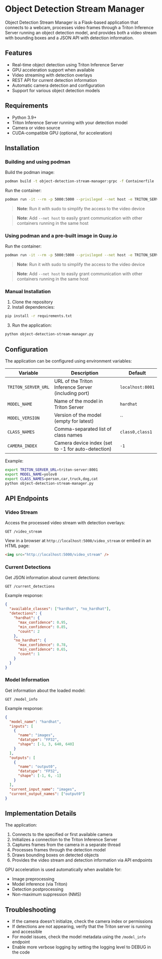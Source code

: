 # Object Detection Stream Manager

Object Detection Stream Manager is a Flask-based application that connects to a webcam, processes video frames through a Triton Inference Server running an object detection model, and provides both a video stream with bounding boxes and a JSON API with detection information.

## Features

- Real-time object detection using Triton Inference Server
- GPU acceleration support when available
- Video streaming with detection overlays
- REST API for current detection information
- Automatic camera detection and configuration
- Support for various object detection models

## Requirements

- Python 3.9+
- Triton Inference Server running with your detection model
- Camera or video source
- CUDA-compatible GPU (optional, for acceleration)

## Installation

### Building and using podman

Build the podman image:

```bash
podman build -t object-detection-stream-manager:grpc -f Containerfile .
```

Run the container:

```bash
podman run -it --rm -p 5000:5000 --privileged --net host -e TRITON_SERVER_URL=localhost:8001 -e MODEL_NAME=hardhat -e CLASS_NAMES=hardhat,no_hardhat object-detection-stream-manager:grpc
```

> **Note**: Run it with sudo to simplify the access to the video device

> **Note**: Add `--net host` to easily grant communication with other containers running in the same host

### Using podman and a pre-built image in Quay.io

Run the container:

```bash
podman run -it --rm -p 5000:5000 --privileged --net host -e TRITON_SERVER_URL=localhost:8001 -e MODEL_NAME=hardhat -e CLASS_NAMES=hardhat,no_hardhat quay.io/luisarizmendi/object-detection-stream-manager:grpc
```

> **Note**: Run it with sudo to simplify the access to the video device

> **Note**: Add `--net host` to easily grant communication with other containers running in the same host

### Manual Installation

1. Clone the repository
2. Install dependencies:

```bash
pip install -r requirements.txt
```

3. Run the application:

```bash
python object-detection-stream-manager.py
```

## Configuration

The application can be configured using environment variables:

| Variable | Description | Default |
|----------|-------------|---------|
| `TRITON_SERVER_URL` | URL of the Triton Inference Server (including port) | `localhost:8001` |
| `MODEL_NAME` | Name of the model in Triton Server | `hardhat` |
| `MODEL_VERSION` | Version of the model (empty for latest) | `` |
| `CLASS_NAMES` | Comma-separated list of class names | `class0,class1` |
| `CAMERA_INDEX` | Camera device index (set to -1 for auto-detection) | `-1` |

Example:

```bash
export TRITON_SERVER_URL=triton-server:8001
export MODEL_NAME=yolov8
export CLASS_NAMES=person,car,truck,dog,cat
python object-detection-stream-manager.py
```

## API Endpoints

### Video Stream

Access the processed video stream with detection overlays:

```
GET /video_stream
```

View in a browser at `http://localhost:5000/video_stream` or embed in an HTML page:

```html
<img src="http://localhost:5000/video_stream" />
```

### Current Detections

Get JSON information about current detections:

```
GET /current_detections
```

Example response:

```json
{
  "available_classes": ["hardhat", "no_hardhat"],
  "detections": {
    "hardhat": {
      "max_confidence": 0.95,
      "min_confidence": 0.85,
      "count": 2
    },
    "no_hardhat": {
      "max_confidence": 0.78,
      "min_confidence": 0.65,
      "count": 1
    }
  }
}
```

### Model Information

Get information about the loaded model:

```
GET /model_info
```

Example response:

```json
{
  "model_name": "hardhat",
  "inputs": [
    {
      "name": "images",
      "datatype": "FP32",
      "shape": [-1, 3, 640, 640]
    }
  ],
  "outputs": [
    {
      "name": "output0",
      "datatype": "FP32",
      "shape": [-1, 6, -1]
    }
  ],
  "current_input_name": "images",
  "current_output_names": ["output0"]
}
```

## Implementation Details

The application:

1. Connects to the specified or first available camera
2. Initializes a connection to the Triton Inference Server
3. Captures frames from the camera in a separate thread
4. Processes frames through the detection model
5. Draws bounding boxes on detected objects
6. Provides the video stream and detection information via API endpoints

GPU acceleration is used automatically when available for:
- Image preprocessing
- Model inference (via Triton)
- Detection postprocessing
- Non-maximum suppression (NMS)

## Troubleshooting

- If the camera doesn't initialize, check the camera index or permissions
- If detections are not appearing, verify that the Triton server is running and accessible
- For model issues, check the model metadata using the `/model_info` endpoint
- Enable more verbose logging by setting the logging level to DEBUG in the code


